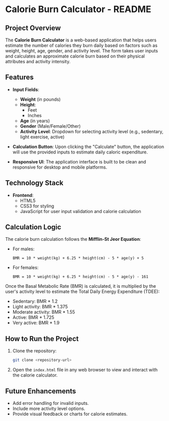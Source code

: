 # Calorie Burn Calculator - README

## Project Overview
The **Calorie Burn Calculator** is a web-based application that helps users estimate the number of calories they burn daily based on factors such as weight, height, age, gender, and activity level. The form takes user inputs and calculates an approximate calorie burn based on their physical attributes and activity intensity.

## Features
- **Input Fields**: 
  - **Weight** (in pounds)
  - **Height**: 
    - Feet
    - Inches
  - **Age** (in years)
  - **Gender** (Male/Female/Other)
  - **Activity Level**: Dropdown for selecting activity level (e.g., sedentary, light exercise, active)
  
- **Calculation Button**: Upon clicking the "Calculate" button, the application will use the provided inputs to estimate daily caloric expenditure.
  
- **Responsive UI**: The application interface is built to be clean and responsive for desktop and mobile platforms.

## Technology Stack
- **Frontend**: 
  - HTML5
  - CSS3 for styling
  - JavaScript for user input validation and calorie calculation
  

  
## Calculation Logic
The calorie burn calculation follows the **Mifflin-St Jeor Equation**:
- For males:
  ```
  BMR = 10 * weight(kg) + 6.25 * height(cm) - 5 * age(y) + 5
  ```
- For females:
  ```
  BMR = 10 * weight(kg) + 6.25 * height(cm) - 5 * age(y) - 161
  ```

Once the Basal Metabolic Rate (BMR) is calculated, it is multiplied by the user's activity level to estimate the Total Daily Energy Expenditure (TDEE):
- Sedentary: BMR * 1.2
- Light activity: BMR * 1.375
- Moderate activity: BMR * 1.55
- Active: BMR * 1.725
- Very active: BMR * 1.9

## How to Run the Project
1. Clone the repository: 
   ```bash
   git clone <repository-url>
   ```
2. Open the `index.html` file in any web browser to view and interact with the calorie calculator.


## Future Enhancements
- Add error handling for invalid inputs.
- Include more activity level options.
- Provide visual feedback or charts for calorie estimates.




